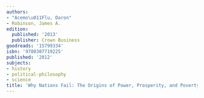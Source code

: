 ```yaml
---
authors:
- "Acemo\u011Flu, Daron"
- Robinson, James A.
edition:
  published: '2013'
  publisher: Crown Business
goodreads: '15799334'
isbn: '9780307719225'
published: '2012'
subjects:
- history
- political-philosophy
- science
title: 'Why Nations Fail: The Origins of Power, Prosperity, and Poverty'
---
```


